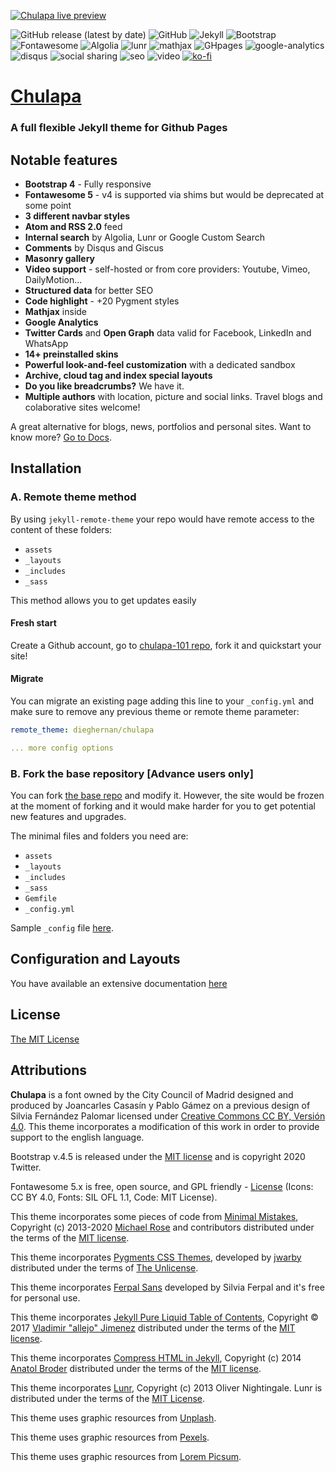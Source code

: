 [![Chulapa live preview][2]][1]

[1]: https://dieghernan.github.io/chulapa/
[2]: https://dieghernan.github.io/chulapa/assets/img/site/banner.png (live preview)

![GitHub release (latest by date)](https://img.shields.io/github/v/release/dieghernan/chulapa) 
![GitHub](https://img.shields.io/github/license/dieghernan/chulapa) 
![Jekyll](https://img.shields.io/badge/jekyll-3.8.7-blue) 
![Bootstrap](https://img.shields.io/badge/bootstrap-4.5.0-blue) 
![Fontawesome](https://img.shields.io/badge/fontawesome->5.0.0-blue) 
![Algolia](https://img.shields.io/badge/algolia->4.7.0-blue) 
![lunr](https://img.shields.io/badge/lunr-2.3.8-blue) 
![mathjax](https://img.shields.io/badge/mathjax-2.7.1-blue) 
![GHpages](https://img.shields.io/badge/gh--pages-ready-succes) 
![google-analytics](https://img.shields.io/badge/google--analytics-ready-succes) 
![disqus](https://img.shields.io/badge/disqus-ready-succes) 
![social sharing](https://img.shields.io/badge/social--sharing-ready-succes) 
![seo](https://img.shields.io/badge/seo-ready-succes) 
![video](https://img.shields.io/badge/video--support-ok-succes)
[![ko-fi](https://img.shields.io/badge/buy%20me%20a%20coffee-donate-yellow.svg)](https://ko-fi.com/dieghernan)

# [Chulapa](https://dieghernan.github.io/chulapa/)

### A full flexible Jekyll theme for Github Pages

## Notable features

-  **Bootstrap 4** - Fully responsive
-  **Fontawesome 5** - v4 is supported via shims but would be deprecated at some point
-  **3 different navbar styles**
-  **Atom and RSS 2.0** feed
-  **Internal search** by Algolia, Lunr or Google Custom Search
-  **Comments** by Disqus and Giscus
-  **Masonry gallery**
-  **Video support** - self-hosted or from core providers: Youtube, Vimeo, DailyMotion...
-  **Structured data** for better SEO
-  **Code highlight** - +20 Pygment styles
- **Mathjax** inside
-  **Google Analytics**
-  **Twitter Cards** and **Open Graph** data valid for Facebook, LinkedIn and WhatsApp
-  **14+ preinstalled skins**
-  **Powerful look-and-feel customization** with a dedicated sandbox
-  **Archive, cloud tag and index special layouts**
-  **Do you like breadcrumbs?** We have it.
-  **Multiple authors** with location, picture and social links. Travel blogs and colaborative sites welcome!

A great alternative for blogs, news, portfolios and personal sites. Want to know more? [Go to Docs](https://dieghernan.github.io/chulapa/docs/01-install).

## Installation
### A. Remote theme method

By using `jekyll-remote-theme` your repo would have remote access to the content of these folders:

- `assets`
- `_layouts`
- `_includes`
- `_sass`

This method allows you to get updates easily

#### Fresh start

Create a Github account, go to [chulapa-101 repo](https://github.com/dieghernan/chulapa-101), fork it and quickstart your site!

#### Migrate

You can migrate an existing page adding this line to your `_config.yml` and make sure to remove any previous theme or remote theme parameter:
  
```yaml
remote_theme: dieghernan/chulapa

... more config options
```
    

### B. Fork the base repository [Advance users only]

You can fork [the base repo](https://github.com/dieghernan/chulapa/generate) and modify it. However, the site would be frozen at the moment of forking and it would make harder for you to get potential new features and upgrades.

The minimal files and folders you need are:
 
- `assets`
- `_layouts`
- `_includes`
- `_sass`
- `Gemfile`
- `_config.yml`

Sample `_config` file [here](https://github.com/dieghernan/chulapa/blob/master/_config.yml).

## Configuration and Layouts

You have available an extensive documentation [here](https://dieghernan.github.io/chulapa/docs/01-install)

## License

[The MIT License](https://dieghernan.github.io/chulapa/license)

## Attributions

**Chulapa** is a font owned by the City Council of Madrid designed and produced by Joancarles Casasín y Pablo Gámez on a previous design of Silvia Fernández Palomar licensed under [Creative Commons CC BY, Versión 4.0](https://creativecommons.org/licenses/by/4.0/). This theme incorporates a modification of this work in order to provide support to the english language.

Bootstrap v.4.5 is released under the [MIT license](https://github.com/twbs/bootstrap/blob/v4.5.0/LICENSE) and is copyright 2020 Twitter.

Fontawesome 5.x is free, open source, and GPL friendly - [License](https://fontawesome.com/license/free) (Icons: CC BY 4.0, Fonts: SIL OFL 1.1, Code: MIT License).

This theme incorporates some pieces of code from [Minimal Mistakes](https://mmistakes.github.io/minimal-mistakes/), Copyright (c) 2013-2020 [Michael Rose](https://mademistakes.com/) and contributors distributed under the terms of the [MIT license](https://github.com/mmistakes/minimal-mistakes/blob/master/LICENSE).

This theme incorporates [Pygments CSS Themes](http://jwarby.github.io/jekyll-pygments-themes/languages/javascript.html), developed by [jwarby](https://github.com/jwarby/) distributed under the terms of [The Unlicense](https://github.com/jwarby/jekyll-pygments-themes/blob/master/UNLICENSE.txt).

This theme incorporates [Ferpal Sans](https://www.silviaferpal.com/portfolio-1/ferpalsans) developed by Silvia Ferpal and it's free for personal use.

This theme incorporates [Jekyll Pure Liquid Table of Contents](https://github.com/allejo/jekyll-toc), Copyright © 2017 [Vladimir "allejo" Jimenez](https://github.com/allejo) distributed under the terms of the [MIT license](https://github.com/allejo/jekyll-toc/blob/master/LICENSE.MIT.md).

This theme incorporates [Compress HTML in Jekyll](http://jch.penibelst.de/), Copyright (c) 2014 [Anatol Broder](https://github.com/penibelst) distributed under the terms of the [MIT license](https://github.com/penibelst/jekyll-compress-html/blob/master/LICENSE).

This theme incorporates [Lunr](http://lunrjs.com),
Copyright (c) 2013 Oliver Nightingale.
Lunr is distributed under the terms of the [MIT License](https://github.com/olivernn/lunr.js/blob/master/LICENSE).

This theme uses graphic resources from [Unplash](https://unsplash.com/@dieghernan/collections).

This theme uses graphic resources from [Pexels](https://www.pexels.com/@dieghernan-3081919/collections/).

This theme uses graphic resources from [Lorem Picsum](https://picsum.photos/).

